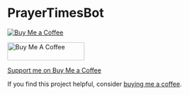 # PrayerTimesBot


[![Buy Me a Coffee](https://img.shields.io/badge/Buy%20Me%20a%20Coffee-Donate-yellow.svg)](https://www.buymeacoffee.com/paytechuz)

<a href="https://www.buymeacoffee.com/paytechuz" target="_blank"><img src="https://cdn.buymeacoffee.com/buttons/default-orange.png" alt="Buy Me A Coffee" height="41" width="174"></a>

[Support me on Buy Me a Coffee](https://www.buymeacoffee.com/paytechuz)

If you find this project helpful, consider [buying me a coffee](https://www.buymeacoffee.com/paytechuz).